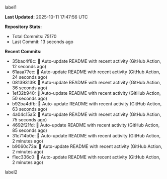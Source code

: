 
label1 
<!-- ACTIVITY_START -->
**Last Updated:** 2025-10-11 17:47:56 UTC

**Repository Stats:**
- Total Commits: 75170
- Last Commit: 13 seconds ago

**Recent Commits:**
- 35bac4f8c: 🤖 Auto-update README with recent activity (GitHub Action, 12 seconds ago)
- 61aaa77ec: 🤖 Auto-update README with recent activity (GitHub Action, 24 seconds ago)
- 081393139: 🤖 Auto-update README with recent activity (GitHub Action, 36 seconds ago)
- 1ef32b940: 🤖 Auto-update README with recent activity (GitHub Action, 50 seconds ago)
- b92ba4dfb: 🤖 Auto-update README with recent activity (GitHub Action, 63 seconds ago)
- 4a04c15a5: 🤖 Auto-update README with recent activity (GitHub Action, 75 seconds ago)
- 4692f21fd: 🤖 Auto-update README with recent activity (GitHub Action, 85 seconds ago)
- 31c714b0e: 🤖 Auto-update README with recent activity (GitHub Action, 2 minutes ago)
- b9060c73a: 🤖 Auto-update README with recent activity (GitHub Action, 2 minutes ago)
- f1ec336c0: 🤖 Auto-update README with recent activity (GitHub Action, 2 minutes ago)
<!-- ACTIVITY_END -->

label2
